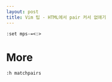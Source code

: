 ```yaml
---
layout: post
title: Vim 팁 - HTML에서 pair 커서 없애기
---
```


```
:set mps-=<:>
```

# More
```
:h matchpairs
```
